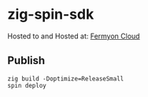 # zig-spin-sdk

Hosted to and Hosted at: [Fermyon Cloud](https://spinapp-21hfxd8b.fermyon.app)

## Publish

```console
zig build -Doptimize=ReleaseSmall
spin deploy
```